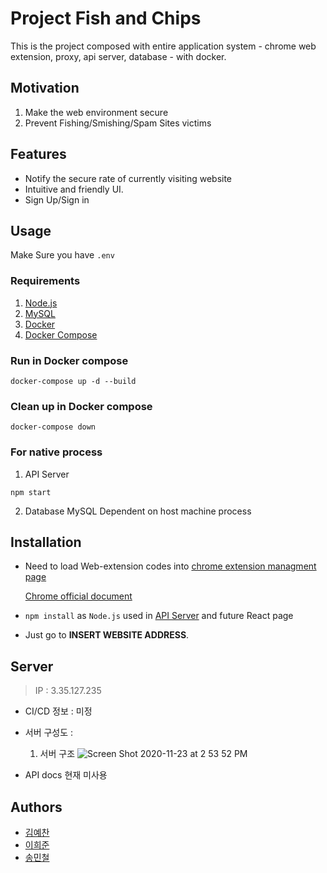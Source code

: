# Project Fish and Chips
This is the project composed with entire application system - chrome web extension, proxy, api server, database - with docker.

## Motivation
1. Make the web environment secure
2. Prevent Fishing/Smishing/Spam Sites victims

## Features
- Notify the secure rate of currently visiting website
- Intuitive and friendly UI.
- Sign Up/Sign in

## Usage
Make Sure you have ```.env```

### Requirements
1. [Node.js](https://nodejs.org/ko/download/)
2. [MySQL](https://dev.mysql.com/downloads/)
3. [Docker](https://www.docker.com/products/docker-desktop)
4. [Docker Compose](https://docs.docker.com/compose/install/)

### Run in Docker compose
```
docker-compose up -d --build
```

### Clean up in Docker compose
```
docker-compose down
```

### For native process
1. API Server
  ```
  npm start
  ```

2. Database MySQL
Dependent on host machine process


## Installation
- Need to load Web-extension codes into [chrome extension managment page](chrome://extensions/)
  
  [Chrome official document](https://developer.chrome.com/extensions/getstarted)
  
- ```npm install``` as ```Node.js``` used in [API Server](https://github.com/FishermanSqaud/fish_and_chips/tree/main/api_server) and future React page

- Just go to **INSERT WEBSITE ADDRESS**.

## Server 
> IP : 	3.35.127.235 <br>

- CI/CD 정보 :
  미정
  
- 서버 구성도 :
  1. 서버 구조
  ![Screen Shot 2020-11-23 at 2 53 52 PM](https://user-images.githubusercontent.com/48001093/99932546-bc769180-2d9b-11eb-8cdc-eb80e1f9ae53.png)

  
- API docs 현재 미사용

## Authors

- [김예찬](https://github.com/LukeKim32)
- [이희준](https://github.com/lheejn)
- [송민철](https://github.com/cs20081607)

